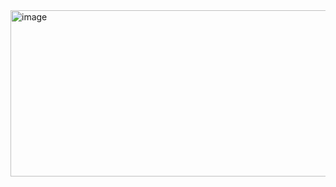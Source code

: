 <img width="967" height="266" alt="image" src="https://github.com/user-attachments/assets/c4f6c785-e083-4084-8415-294c3abcbb1d" />

<p This program contains two recursive solutions. The first part computes the Least Common Multiple (LCM) of two positive integers by using a recursive Greatest Common Divisor (GCD) function, while ensuring that only positive, non-zero values are accepted as input. The second part solves the Tower of Hanoi puzzle, where the user enters the number of disks and the program displays the step-by-step moves needed to transfer all disks from the source rod to the target rod using an auxiliary rod, following the puzzle’s recursive rules./p>
